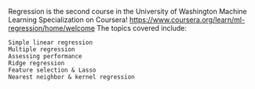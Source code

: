 Regression is the second course in the University of Washington Machine Learning Specialization on Coursera!
https://www.coursera.org/learn/ml-regression/home/welcome
The topics covered include:

    Simple linear regression
    Multiple regression
    Assessing performance
    Ridge regression
    Feature selection & Lasso
    Nearest neighbor & kernel regression
